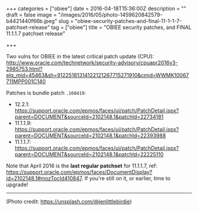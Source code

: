 +++
categories = ["obiee"]
date = 2016-04-18T15:36:00Z
description = ""
draft = false
image = "/images/2016/05/photo-1459620842579-b4421440f66b.jpeg"
slug = "obiee-security-patches-and-final-11-1-1-7-patchset-release"
tag = ["obiee"]
title = "OBIEE security patches, and FINAL 11.1.1.7 patchset release"

+++

Two vulns for OBIEE in the latest critical patch update (CPU): http://www.oracle.com/technetwork/security-advisory/cpuapr2016v3-2985753.html?elq_mid=45463&sh=91225181314122121267715271910&cmid=WWMK10067711MPP001C140

Patches is bundle patch `.160419`:

* 12.2.1: https://support.oracle.com/epmos/faces/ui/patch/PatchDetail.jspx?parent=DOCUMENT&sourceId=2102148.1&patchId=22734181
* 11.1.1.9: https://support.oracle.com/epmos/faces/ui/patch/PatchDetail.jspx?parent=DOCUMENT&sourceId=2102148.1&patchId=22393988
* 11.1.1.7: https://support.oracle.com/epmos/faces/ui/patch/PatchDetail.jspx?parent=DOCUMENT&sourceId=2102148.1&patchId=22225110

Note that April 2016 is the **last regular patchset** for 11.1.1.7, ref: https://support.oracle.com/epmos/faces/DocumentDisplay?id=2102148.1#mozTocId410847. If you're still on it, or earlier, time to upgrade!

---
(Photo credit: https://unsplash.com/@jenlittlebirdie)
